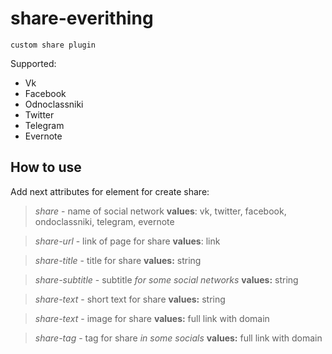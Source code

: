 # share-everithing
    custom share plugin

Supported:

-  Vk
-  Facebook
-  Odnoclassniki
-  Twitter
-  Telegram
-  Evernote

## How to use
Add next attributes for element for create share:

> *share* - name of social network
**values**: vk, twitter, facebook, ondoclassniki, telegram, evernote

> *share-url* - link of page for share
**values**: link

> *share-title* - title for share
**values:** string

> *share-subtitle* - subtitle _for some social networks_
**values:** string

> *share-text* - short text for share
**values:** string

> *share-text* - image for share
**values:** full link with domain

> *share-tag* - tag for share _in some socials_
**values:** full link with domain

